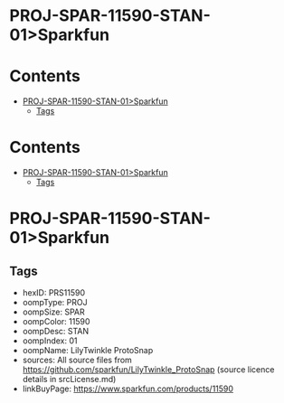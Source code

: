 
PROJ-SPAR-11590-STAN-01>Sparkfun
================================

Contents
========

* [PROJ-SPAR-11590-STAN-01>Sparkfun](#proj-spar-11590-stan-01sparkfun)
	* [Tags](#tags)

Contents
========

* [PROJ-SPAR-11590-STAN-01>Sparkfun](#proj-spar-11590-stan-01sparkfun)
	* [Tags](#tags)

# PROJ-SPAR-11590-STAN-01>Sparkfun

## Tags

- hexID: PRS11590
- oompType: PROJ
- oompSize: SPAR
- oompColor: 11590
- oompDesc: STAN
- oompIndex: 01
- oompName: LilyTwinkle ProtoSnap
- sources: All source files from https://github.com/sparkfun/LilyTwinkle_ProtoSnap (source licence details in srcLicense.md)
- linkBuyPage: https://www.sparkfun.com/products/11590
